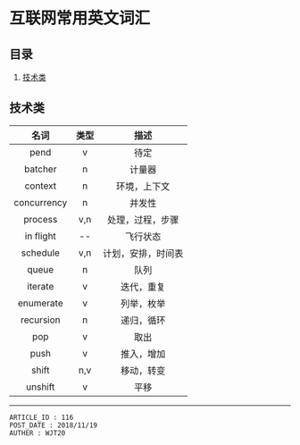 
# 互联网常用英文词汇 #

## 目录 ##

1. [技术类](#href1)

## <a name="href1">技术类</a> ##

|     名词     | 类型 | 描述 |
| :---------: | :--: | :--: |
| pend        | v    | 待定 |
| batcher     | n    | 计量器 |
| context     | n    | 环境，上下文 |
| concurrency | n    | 并发性 |
| process     | v,n  | 处理，过程，步骤 |
| in flight   | --   | 飞行状态 |
| schedule    | v,n  | 计划，安排，时间表 |
| queue       | n    | 队列 |
| iterate     | v    | 迭代，重复 |
| enumerate   | v    | 列举，枚举 |
| recursion   | n    | 递归，循环 |
| pop         | v    | 取出 |
| push        | v    | 推入，增加 |
| shift       | n,v  | 移动，转变 |
| unshift     | v    | 平移 |

---

```
ARTICLE_ID : 116
POST_DATE : 2018/11/19
AUTHER : WJT20
```
